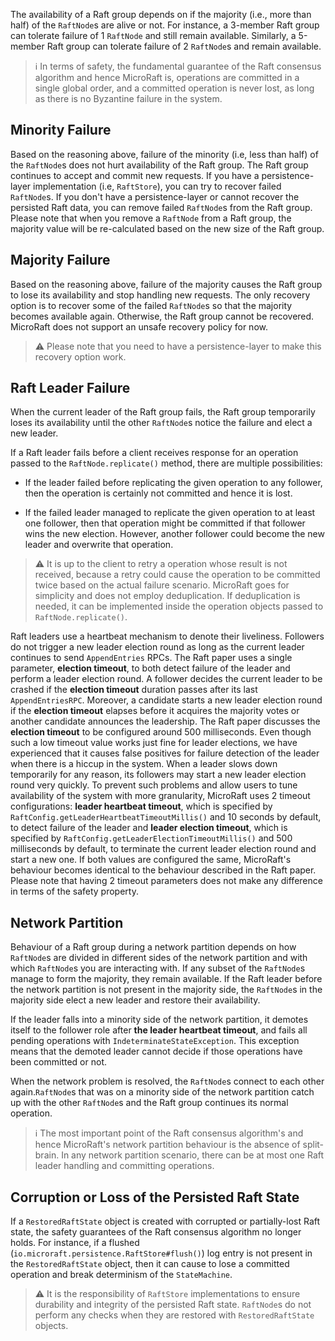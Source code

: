 
The availability of a Raft group depends on if the majority (i.e., more than 
half) of the `RaftNode`s are alive or not. For instance, a 3-member Raft group
can tolerate failure of 1 `RaftNode` and still remain available. Similarly, 
a 5-member Raft group can tolerate failure of 2 `RaftNode`s and remain 
available. 

> :information_source: In terms of safety, the fundamental guarantee of 
> the Raft consensus algorithm and hence MicroRaft is, operations are committed
> in a single global order, and a committed operation is never lost, as long as
> there is no Byzantine failure in the system.


## Minority Failure

Based on the reasoning above, failure of the minority (i.e, less than half) of 
the `RaftNode`s does not hurt availability of the Raft group. The Raft group
continues to accept and commit new requests. If you have a persistence-layer
implementation (i.e, `RaftStore`), you can try to recover failed `RaftNode`s. 
If you don't have a persistence-layer or cannot recover the persisted Raft 
data, you can remove failed `RaftNode`s from the Raft group. Please note that
when you remove a `RaftNode` from a Raft group, the majority value will be 
re-calculated based on the new size of the Raft group.


## Majority Failure

Based on the reasoning above, failure of the majority causes the Raft group to
lose its availability and stop handling new requests. The only recovery option 
is to recover some of the failed `RaftNode`s so that the majority becomes 
available again. Otherwise, the Raft group cannot be recovered. MicroRaft does 
not support an unsafe recovery policy for now. 

> :warning: Please note that you need to have a persistence-layer to make this
> recovery option work. 


## Raft Leader Failure

When the current leader of the Raft group fails, the Raft group temporarily
loses its availability until the other `RaftNode`s notice the failure and
elect a new leader. 

If a Raft leader fails before a client receives response for an operation 
passed to the `RaftNode.replicate()` method, there are multiple possibilities:
 
- If the leader failed before replicating the given operation to any follower, 
then the operation is certainly not committed and hence it is lost. 

- If the failed leader managed to replicate the given operation to at least one
follower, then that operation might be committed if that follower wins the new 
election. However, another follower could become the new leader and overwrite 
that operation. 

> :warning: It is up to the client to retry a operation whose result is not 
> received, because a retry could cause the operation to be committed twice 
> based on the actual failure scenario. MicroRaft goes for simplicity and does
> not employ deduplication. If deduplication is needed, it can be implemented
> inside the operation objects passed to `RaftNode.replicate()`.

Raft leaders use a heartbeat mechanism to denote their liveliness. Followers do
not trigger a new leader election round as long as the current leader continues
to send `AppendEntries` RPCs. The Raft paper uses a single parameter, 
__election timeout__, to both detect failure of the leader and perform a leader 
election round. A follower decides the current leader to be crashed if the
__election timeout__ duration passes after its last `AppendEntriesRPC`. 
Moreover, a candidate starts a new leader election round if the __election 
timeout__ elapses before it acquires the majority votes or another candidate 
announces the leadership. The Raft paper discusses the __election timeout__ to 
be configured around 500 milliseconds. Even though such a low timeout value
works just fine for leader elections, we have experienced that it causes false
positives for failure detection of the leader when there is a hiccup in 
the system. When a leader slows down temporarily for any reason, its followers 
may start a new leader election round very quickly. To prevent such problems
and allow users to tune availability of the system with more granularity,
MicroRaft uses 2 timeout configurations: __leader heartbeat timeout__, which is
specified by `RaftConfig.getLeaderHeartbeatTimeoutMillis()` and 10 seconds by
default, to detect failure of the leader and __leader election timeout__, which
is specified by `RaftConfig.getLeaderElectionTimeoutMillis()` and 500 
milliseconds by default, to terminate the current leader election round and 
start a new one. If both values are configured the same, MicroRaft's behaviour
becomes identical to the behaviour described in the Raft paper. Please note
that having 2 timeout parameters does not make any difference in terms of 
the safety property. 


## Network Partition

Behaviour of a Raft group during a network partition depends on how `RaftNode`s
are divided in different sides of the network partition and with which 
`RaftNode`s you are interacting with. If any subset of the `RaftNode`s manage 
to form the majority, they remain available. If the Raft leader before 
the network partition is not present in the majority side, the `RaftNode`s 
in the majority side elect a new leader and restore their availability.
    
If the leader falls into a minority side of the network partition, it demotes
itself to the follower role after __the leader heartbeat timeout__, and fails 
all pending operations with `IndeterminateStateException`. This exception means
that the demoted leader cannot decide if those operations have been committed 
or not. 
 
When the network problem is resolved, the `RaftNode`s connect to each other 
again.`RaftNode`s that was on a minority side of the network partition catch up
with the other `RaftNode`s and the Raft group continues its normal operation.

> :information_source: The most important point of the Raft consensus 
> algorithm's and hence MicroRaft's network partition behaviour is the absence
> of split-brain. In any network partition scenario, there can be at most one
> Raft leader handling and committing operations.


## Corruption or Loss of the Persisted Raft State

If a `RestoredRaftState` object is created with corrupted or partially-lost
Raft state, the safety guarantees of the Raft consensus algorithm no longer 
holds. For instance, if a flushed (`io.microraft.persistence.RaftStore#flush()`) 
log entry is not present in the `RestoredRaftState` object, then it can cause 
to lose a committed operation and break determinism of the `StateMachine`.

> :warning: It is the responsibility of `RaftStore` implementations to ensure 
> durability and integrity of the persisted Raft state. `RaftNode`s do not 
> perform any checks when they are restored with `RestoredRaftState` objects.

